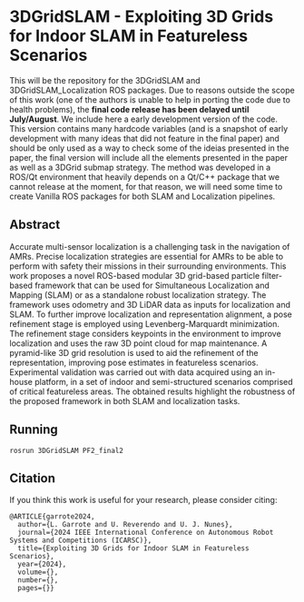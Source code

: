 # 3DGridSLAM - Exploiting 3D Grids for Indoor SLAM in Featureless Scenarios

This will be the repository for the 3DGridSLAM and 3DGridSLAM_Localization ROS packages.
Due to reasons outside the scope of this work (one of the authors is unable to help in porting the code due to health problems), the **final code release has been delayed until July/August**. We include here a early development version of the code. This version contains many hardcode variables (and is a snapshot of early development with many ideas that did not feature in the final paper) and should be only used as a way to check some of the ideias presented in the paper, the final version will include all the elements presented in the paper as well as a 3DGrid submap strategy. The method was developed in a ROS/Qt environment that heavily depends on a Qt/C++ package that we cannot release at the moment, for that reason, we will need some time to create Vanilla ROS packages for both SLAM and Localization pipelines.

## Abstract

Accurate multi-sensor localization is a challenging task in the navigation of AMRs. Precise localization strategies are essential for AMRs to be able to perform with safety their missions in their surrounding environments. This work proposes a novel ROS-based modular 3D grid-based particle filter-based framework that can be used for Simultaneous Localization and Mapping (SLAM) or as a standalone robust localization strategy.
The framework uses odometry and 3D LiDAR data as inputs for localization and SLAM. To further improve localization and representation alignment, a pose refinement stage is employed using Levenberg-Marquardt minimization. The refinement stage considers keypoints in the environment to improve localization and uses the raw 3D point cloud for map maintenance. A pyramid-like 3D grid resolution is used to aid the refinement of the representation, improving pose estimates in featureless scenarios. Experimental validation was carried out with data acquired using an in-house platform, in a set of indoor and semi-structured scenarios comprised of critical featureless areas. The obtained results highlight the robustness of the proposed framework in both SLAM and localization tasks.

## Running 

```rosrun 3DGridSLAM PF2_final2```

## Citation

If you think this work is useful for your research, please consider citing:

```
@ARTICLE{garrote2024,
  author={L. Garrote and U. Reverendo and U. J. Nunes},
  journal={2024 IEEE International Conference on Autonomous Robot Systems and Competitions (ICARSC)}, 
  title={Exploiting 3D Grids for Indoor SLAM in Featureless Scenarios}, 
  year={2024},
  volume={},
  number={},
  pages={}}

```
 
